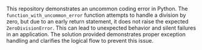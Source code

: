 This repository demonstrates an uncommon coding error in Python.  The `function_with_uncommon_error` function attempts to handle a division by zero, but due to an early return statement, it does not raise the expected `ZeroDivisionError`. This can lead to unexpected behavior and silent failures in an application. The solution provided demonstrates proper exception handling and clarifies the logical flow to prevent this issue.